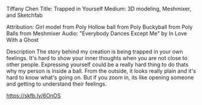 Tiffany Chen
Title: Trapped in Yourself
Medium: 3D modeling, Meshmixer, and Sketchfab

Attribution:
Girl model from Poly
Hollow ball from Poly
Buckyball from Poly
Balls from Meshmixer
Audio: "Everybody Dances Except Me" by In Love With a Ghost

Description
The story behind my creation is being trapped in your own feelings. It's hard to show your inner thoughts when you are not
close to other people. Expressing yourself could be a really hard thing to do thats why my person is inside a ball. From the 
outside, it looks really plain and it's hard to know what's going on. But if you zoom in, its like opening someone and getting
to understand their feelings. 

https://skfb.ly/6OnOS
